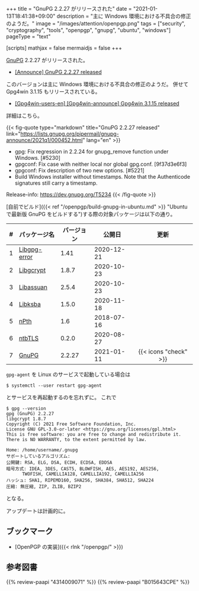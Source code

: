+++
title = "GnuPG 2.2.27 がリリースされた"
date =  "2021-01-13T18:41:38+09:00"
description = "主に Windows 環境における不具合の修正のようだ。"
image = "/images/attention/openpgp.png"
tags = ["security", "cryptography", "tools", "openpgp", "gnupg", "ubuntu", "windows"]
pageType = "text"

[scripts]
  mathjax = false
  mermaidjs = false
+++

[GnuPG] 2.2.27 がリリースされた。

- [[Announce] GnuPG 2.2.27 released](https://lists.gnupg.org/pipermail/gnupg-announce/2021q1/000452.html)

このバージョンは主に Windows 環境における不具合の修正のようだ。
併せて Gpg4win 3.1.15 もリリースされている。

- [[Gpg4win-users-en] [Gpg4win-announce] Gpg4win 3.1.15 released](https://lists.wald.intevation.org/pipermail/gpg4win-users-en/2021-January/001635.html)

詳細はこちら。

{{< fig-quote type="markdown" title="GnuPG 2.2.27 released" link="https://lists.gnupg.org/pipermail/gnupg-announce/2021q1/000452.html" lang="en" >}}
* gpg: Fix regression in 2.2.24 for gnupg_remove function under Windows.  [#5230]
* gpgconf: Fix case with neither local nor global gpg.conf.  [9f37d3e6f3]
* gpgconf: Fix description of two new options.  [#5221]
* Build Windows installer without timestamps.  Note that the Authenticode signatures still carry a timestamp.

Release-info: https://dev.gnupg.org/T5234
{{< /fig-quote >}}

[自前でビルド]({{< ref "/openpgp/build-gnupg-in-ubuntu.md" >}} "Ubuntu で最新版 GnuPG をビルドする")する際の対象パッケージは以下の通り。

|   # | パッケージ名                                             | バージョン | 公開日     |         更新          |
| ---:| -------------------------------------------------------- | ---------- | ---------- |:---------------------:|
|   1 | [Libgpg-error](https://gnupg.org/software/libgpg-error/) | 1.41       | 2020-12-21 |                       |
|   2 | [Libgcrypt](https://gnupg.org/software/libgcrypt/)       | 1.8.7      | 2020-10-23 |                       |
|   3 | [Libassuan](https://gnupg.org/software/libassuan/)       | 2.5.4      | 2020-10-23 |                       |
|   4 | [Libksba](https://gnupg.org/software/libksba/)           | 1.5.0      | 2020-11-18 |                       |
|   5 | [nPth](https://gnupg.org/software/npth/)                 | 1.6        | 2018-07-16 |                       |
|   6 | [ntbTLS](https://gnupg.org/software/ntbtls/)             | 0.2.0      | 2020-08-27 |                       |
|   7 | [GnuPG](https://gnupg.org/software/)                     | 2.2.27     | 2021-01-11 | {{< icons "check" >}} |

`gpg-agent` を Linux のサービスで起動している場合は

```text
$ systemctl --user restart gpg-agent
```

とサービスを再起動するのを忘れずに。
これで

```text
$ gpg --version
gpg (GnuPG) 2.2.27
libgcrypt 1.8.7
Copyright (C) 2021 Free Software Foundation, Inc.
License GNU GPL-3.0-or-later <https://gnu.org/licenses/gpl.html>
This is free software: you are free to change and redistribute it.
There is NO WARRANTY, to the extent permitted by law.

Home: /home/username/.gnupg
サポートしているアルゴリズム:
公開鍵: RSA, ELG, DSA, ECDH, ECDSA, EDDSA
暗号方式: IDEA, 3DES, CAST5, BLOWFISH, AES, AES192, AES256,
      TWOFISH, CAMELLIA128, CAMELLIA192, CAMELLIA256
ハッシュ: SHA1, RIPEMD160, SHA256, SHA384, SHA512, SHA224
圧縮: 無圧縮, ZIP, ZLIB, BZIP2
```

となる。

アップデートは計画的に。

## ブックマーク

- [OpenPGP の実装]({{< rlnk "/openpgp/" >}})

[GnuPG]: https://gnupg.org/ "The GNU Privacy Guard"
[OpenPGP]: http://openpgp.org/

## 参考図書

{{% review-paapi "4314009071" %}} <!-- 暗号化 プライバシーを救った反乱者たち -->
{{% review-paapi "B015643CPE" %}} <!-- 暗号技術入門 第3版 -->

